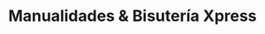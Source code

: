 ---
title: "Manualidades & Bisutería Xpress"
url: /retalhuleu/manualidades-und-bisuteria-xpress/
shop: general
---